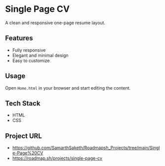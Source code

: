 # Single Page CV

A clean and responsive one-page resume layout.

## Features
- Fully responsive
- Elegant and minimal design
- Easy to customize

## Usage
Open `Home.html` in your browser and start editing the content.

## Tech Stack
- HTML
- CSS

## Project URL
- https://github.com/SamarthSaketh/Roadmapsh_Projects/tree/main/Single-Page%20CV
- https://roadmap.sh/projects/single-page-cv
